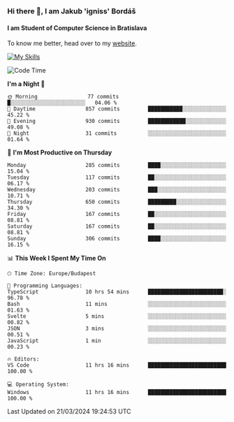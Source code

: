 ### Hi there 👋, I am Jakub 'igniss' Bordáš

#### I am Student of Computer Science in Bratislava
To know me better, head over to my [website](https://bordas.sk).

[![My Skills](https://skillicons.dev/icons?i=js,html,css,figma,svelte,java,kotlin,python,postgresql,typescript,nest,nodejs)](https://bordas.sk)


<!--START_SECTION:waka-->
![Code Time](http://img.shields.io/badge/Code%20Time-1%2C445%20hrs%2040%20mins-blue)

**I'm a Night 🦉** 

```text
🌞 Morning                77 commits          █░░░░░░░░░░░░░░░░░░░░░░░░   04.06 % 
🌆 Daytime                857 commits         ███████████░░░░░░░░░░░░░░   45.22 % 
🌃 Evening                930 commits         ████████████░░░░░░░░░░░░░   49.08 % 
🌙 Night                  31 commits          ░░░░░░░░░░░░░░░░░░░░░░░░░   01.64 % 
```
📅 **I'm Most Productive on Thursday** 

```text
Monday                   285 commits         ████░░░░░░░░░░░░░░░░░░░░░   15.04 % 
Tuesday                  117 commits         ██░░░░░░░░░░░░░░░░░░░░░░░   06.17 % 
Wednesday                203 commits         ███░░░░░░░░░░░░░░░░░░░░░░   10.71 % 
Thursday                 650 commits         █████████░░░░░░░░░░░░░░░░   34.30 % 
Friday                   167 commits         ██░░░░░░░░░░░░░░░░░░░░░░░   08.81 % 
Saturday                 167 commits         ██░░░░░░░░░░░░░░░░░░░░░░░   08.81 % 
Sunday                   306 commits         ████░░░░░░░░░░░░░░░░░░░░░   16.15 % 
```


📊 **This Week I Spent My Time On** 

```text
🕑︎ Time Zone: Europe/Budapest

💬 Programming Languages: 
TypeScript               10 hrs 54 mins      ████████████████████████░   96.78 % 
Bash                     11 mins             ░░░░░░░░░░░░░░░░░░░░░░░░░   01.63 % 
Svelte                   5 mins              ░░░░░░░░░░░░░░░░░░░░░░░░░   00.82 % 
JSON                     3 mins              ░░░░░░░░░░░░░░░░░░░░░░░░░   00.51 % 
JavaScript               1 min               ░░░░░░░░░░░░░░░░░░░░░░░░░   00.23 % 

🔥 Editors: 
VS Code                  11 hrs 16 mins      █████████████████████████   100.00 % 

💻 Operating System: 
Windows                  11 hrs 16 mins      █████████████████████████   100.00 % 
```


 Last Updated on 21/03/2024 19:24:53 UTC
<!--END_SECTION:waka-->
